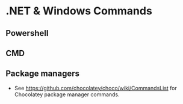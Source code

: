 # .NET & Windows Commands

## Powershell


## CMD

## Package managers

* See https://github.com/chocolatey/choco/wiki/CommandsList for Chocolatey package manager commands. 
